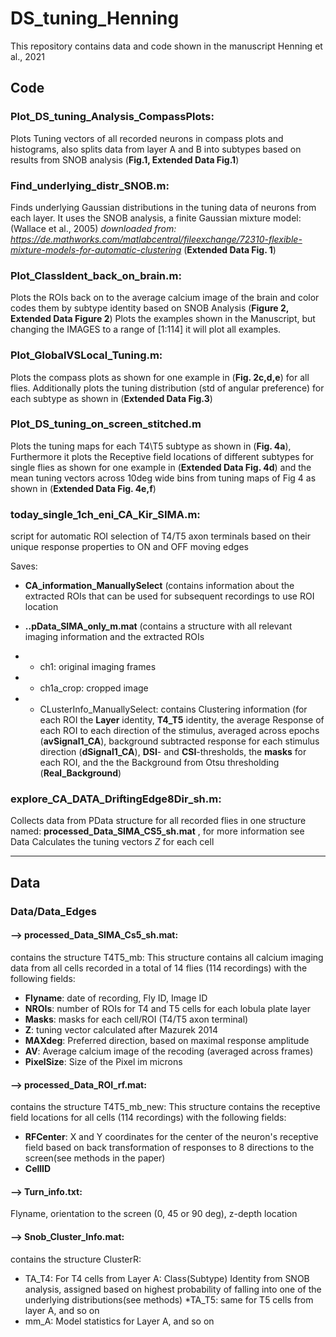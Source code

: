 # DS_tuning_Henning
This repository contains data and code shown in the manuscript Henning et al., 2021


## Code

### Plot_DS_tuning_Analysis_CompassPlots:
Plots Tuning vectors of all recorded neurons in compass plots and histograms, also splits data from layer A and B into subtypes based on results from SNOB analysis (**Fig.1, Extended Data Fig.1**)


### Find_underlying_distr_SNOB.m: 
Finds underlying Gaussian distributions in the tuning data of neurons from each layer. It uses the SNOB analysis, a finite Gaussian mixture model: (Wallace et al., 2005) *downloaded from: https://de.mathworks.com/matlabcentral/fileexchange/72310-flexible-mixture-models-for-automatic-clustering* (**Extended Data Fig. 1**)


### Plot_ClassIdent_back_on_brain.m: 
Plots the ROIs back on to the average calcium image of the brain and color codes them by subtype identity based on SNOB Analysis (**Figure 2, Extended Data Figure 2**)
Plots the examples shown in the Manuscript, but changing the IMAGES to a range of [1:114] it will plot all examples.


### Plot_GlobalVSLocal_Tuning.m:
Plots the compass plots as shown for one example in (**Fig. 2c,d,e**) for all flies. 
Additionally plots the tuning distribution (std of angular preference) for each subtype as shown in (**Extended Data Fig.3**)


### Plot_DS_tuning_on_screen_stitched.m
Plots the tuning maps for each T4\T5 subtype as shown in (**Fig. 4a**), Furthermore it plots the Receptive field locations of different subtypes for single flies as shown for one example in (**Extended Data Fig. 4d**) and the mean tuning vectors across 10deg wide bins from tuning maps of Fig 4 as shown in (**Extended Data Fig. 4e,f**)


### today_single_1ch_eni_CA_Kir_SIMA.m:
script for automatic ROI selection of T4/T5 axon terminals based on their unique response properties to ON and OFF moving edges

Saves: 
* **CA_information_ManuallySelect** (contains information about the extracted ROIs that can be used for subsequent recordings to use ROI location 

* **..pData_SIMA_only_m.mat** (contains a structure with all relevant imaging information and the extracted ROIs
* * ch1: original imaging frames 
* * ch1a_crop: cropped image 
* * CLusterInfo_ManuallySelect: contains Clustering information (for each ROI the **Layer** identity, **T4_T5** identity, the average Response of each ROI to each direction of the stimulus, averaged across epochs (**avSignal1_CA**), background subtracted response for each stimulus direction (**dSignal1_CA**), **DSI**- and **CSI**-thresholds, the **masks** for each ROI, and the the Background from Otsu thresholding (**Real_Background**) 


### explore_CA_DATA_DriftingEdge8Dir_sh.m:
Collects data from PData structure for all recorded flies in one structure named: **processed_Data_SIMA_CS5_sh.mat** , for more information see Data
Calculates the tuning vectors *Z* for each cell






________________________________________________
## Data 

### Data/Data_Edges 

#### --> processed_Data_SIMA_Cs5_sh.mat: 
contains the structure T4T5_mb: This structure contains all calcium imaging data from all cells recorded in a total of 14 flies (114 recordings) with the following fields: 	
* **Flyname**: date of recording, Fly ID, Image ID 
* **NROIs**: number of ROIs for T4 and T5 cells for each lobula plate layer 
* **Masks**: masks for each cell/ROI (T4/T5 axon terminal) 
* **Z**: tuning vector calculated after Mazurek 2014 
* **MAXdeg**: Preferred direction, based on maximal response amplitude
* **AV**: Average calcium image of the recoding (averaged across frames)
* **PixelSize**: Size of the Pixel im microns

#### --> processed_Data_ROI_rf.mat:
contains the structure T4T5_mb_new: This structure contains the receptive field locations for all cells (114 recordings) with the following fields: 
* **RFCenter**: X and Y coordinates for the center of the neuron's receptive field 			based on back transformation of responses to 8 directions to the 			screen(see methods in the paper) 
* **CellID**

#### --> Turn_info.txt:
Flyname, orientation to the screen (0, 45 or 90 deg), z-depth location



#### --> Snob_Cluster_Info.mat: 
contains the structure ClusterR:
* TA_T4: For T4 cells from Layer A: Class(Subtype) Identity from SNOB analysis, 		assigned based on highest probability of falling into one of the 			underlying distributions(see methods)
*TA_T5: same for T5 cells from layer A, and so on 
* mm_A: Model statistics for Layer A, and so on 








